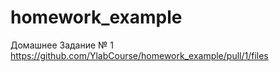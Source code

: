 # homework_example
Домашнее Задание № 1 
https://github.com/YlabCourse/homework_example/pull/1/files
